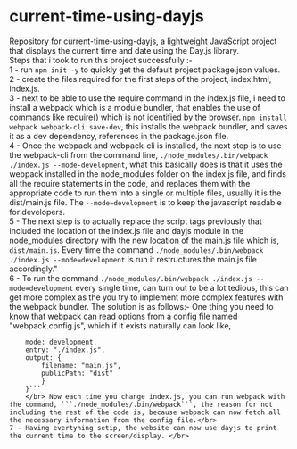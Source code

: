# current-time-using-dayjs
Repository for current-time-using-dayjs, a lightweight JavaScript project that displays the current time and date using the Day.js library. </br>
Steps that i took to run this project successfully :- </br>
1 - run ```npm init -y``` to quickly get the default project package.json values. </br>
2 - create the files required for the first steps of the project, index.html, index.js. </br>
3 - next to be able to use the require command in the index.js file, i need to install a webpack which is a module bundler, that enables the use of commands like require() which is not identified by the browser. ```npm install webpack webpack-cli save-dev```, this installs the webpack bundler, and saves it as a dev dependency, references in the package.json file. </br>
4 - Once the webpack and webpack-cli is installed, the next step is to use the webpack-cli from the command line, ```./node_modules/.bin/webpack ./index.js --mode-development```, what this basically does is that it uses the webpack installed in the node_modules folder on the index.js file, and finds all the require statements in the code, and replaces them with the appropriate code to run them into a single or multiple files, usually it is the dist/main.js file. The ```--mode=development``` is to keep the javascript readable for developers.</br>
5 - The next step is to actually replace the script tags previously that included the location of the index.js file and dayjs module in the node_modules directory with the new location of the main.js file which is, ```dist/main.js```. Every time the command ```./node_modules/.bin/webpack ./index.js --mode=development``` is run it restructures the main.js file accordingly." </br>
6 - To run the command ```./node_modules/.bin/webpack ./index.js --mode=development``` every single time, can turn out to be a lot tedious, this can get more complex as the you try to implement more complex features with the webpack bundler. The solution is as follows:- One thing you need to know that webpack can read options from a config file named "webpack.config.js", which if it exists naturally can look like,  </br>
```module.exports = {
    mode: development, 
    entry: "./index.js", 
    output: {
        filename: "main.js", 
        publicPath: "dist"
        }
    }```
    </br> Now each time you change index.js, you can run webpack with the command, ```./node_modules/.bin/webpack```, the reason for not including the rest of the code is, because webpack can now fetch all the necessary information from the config file.</br>
7 - Having evertyhing setip, the website can now use dayjs to print the current time to the screen/display. </br>


